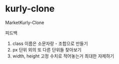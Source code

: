 # kurly-clone
MarketKurly-Clone

피드백
1. class 이름은 소문자랑 - 조합으로 만들기
2. px 단위 외의 또 다른 단위들 찾아보기
3. width, height 고정 수치로 적어놓는거 최대한 자제하기
